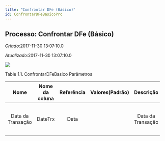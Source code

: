 ```yaml
---
title: "Confrontar DFe (Básico)"
id: ConfrontarDFeBasicoPrc
---
```

<div id="d34549e1" class="section chapter">

<div class="titlepage">

<div>

<div>

## Processo: Confrontar DFe (Básico)

</div>

</div>

</div>

<span class="emphasis"> *Criado:*</span>2017-11-30 13:07:10.0

<span class="emphasis">*Atualizado:*</span>2017-11-30 13:07:10.0

![](/img/manual/ConfrontarDFeBasico.png)

<div id="d34549e14" class="table">

<div class="table-title">

Table 1.1. ConfrontarDFeBasico
Parâmetros

</div>

<div class="table-contents">

|       Nome        | Nome da coluna | Referência | Valores(Padrão) |     Descrição     |                      Comentário/Ajuda                       |
| :---------------: | :------------: | :--------: | :-------------: | :---------------: | :---------------------------------------------------------: |
| Data da Transação |    DateTrx     |    Data    |                 | Data da Transação | A "Data da Transação" indica a data da transação comercial. |

</div>

</div>

  

</div>

